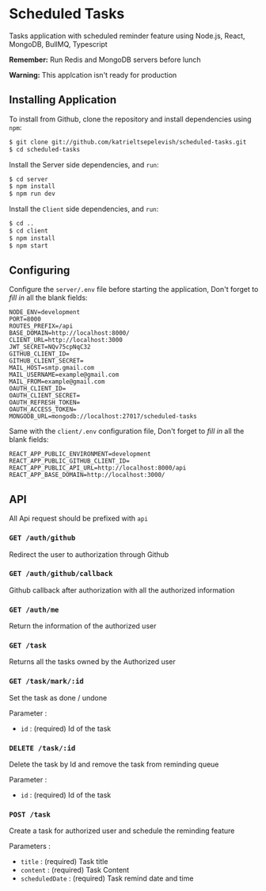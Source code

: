 # Scheduled Tasks

Tasks application with scheduled reminder feature using Node.js, React, MongoDB, BullMQ, Typescript

**Remember:** Run Redis and MongoDB servers before lunch

**Warning:** This applcation isn't ready for production

## Installing Application

To install from Github, clone the repository and install dependencies using `npm`:

```sh
$ git clone git://github.com/katrieltsepelevish/scheduled-tasks.git
$ cd scheduled-tasks
```

Install the Server side dependencies, and `run`:

```sh
$ cd server
$ npm install
$ npm run dev
```

Install the `Client` side dependencies, and `run`:

```sh
$ cd ..
$ cd client
$ npm install
$ npm start
```

## Configuring

Configure the `server/.env` file before starting the application, Don't forget to _fill in_ all the blank fields:

```
NODE_ENV=development
PORT=8000
ROUTES_PREFIX=/api
BASE_DOMAIN=http://localhost:8000/
CLIENT_URL=http://localhost:3000
JWT_SECRET=NQv75cpNqC32
GITHUB_CLIENT_ID=
GITHUB_CLIENT_SECRET=
MAIL_HOST=smtp.gmail.com
MAIL_USERNAME=example@gmail.com
MAIL_FROM=example@gmail.com
OAUTH_CLIENT_ID=
OAUTH_CLIENT_SECRET=
OAUTH_REFRESH_TOKEN=
OAUTH_ACCESS_TOKEN=
MONGODB_URL=mongodb://localhost:27017/scheduled-tasks
```

Same with the `client/.env` configuration file, Don't forget to _fill in_ all the blank fields:

```
REACT_APP_PUBLIC_ENVIRONMENT=development
REACT_APP_PUBLIC_GITHUB_CLIENT_ID=
REACT_APP_PUBLIC_API_URL=http://localhost:8000/api
REACT_APP_BASE_DOMAIN=http://localhost:3000/
```

## API

All Api request should be prefixed with `api`

### `GET /auth/github`

Redirect the user to authorization through Github

### `GET /auth/github/callback`

Github callback after authorization with all the authorized information

### `GET /auth/me`

Return the information of the authorized user

### `GET /task`

Returns all the tasks owned by the Authorized user

### `GET /task/mark/:id`

Set the task as done / undone

Parameter :

-   `id` : (required) Id of the task

### `DELETE /task/:id`

Delete the task by Id and remove the task from reminding queue

Parameter :

-   `id` : (required) Id of the task

### `POST /task`

Create a task for authorized user and schedule the reminding feature

Parameters :

-   `title` : (required) Task title
-   `content` : (required) Task Content
-   `scheduledDate` : (required) Task remind date and time
